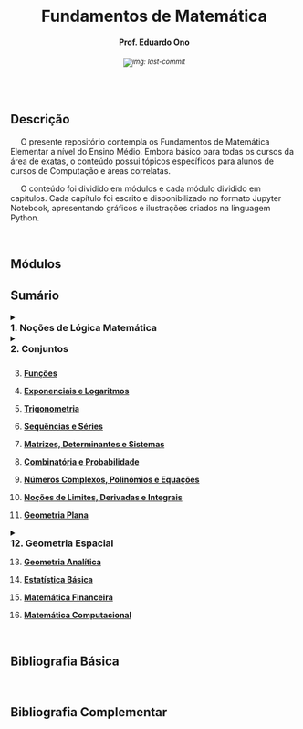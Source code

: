 &nbsp;

<h1 align="center">Fundamentos de Matemática</h1>
<h4 align="center">Prof. Eduardo Ono</h4>
<h6 align="center"><sup><img src="https://img.shields.io/github/last-commit/eduardo-ono/Fundamentos-de-Matematica" alt="img: last-commit"></sup></h6>

&nbsp;

## Descrição

&emsp; O presente repositório contempla os Fundamentos de Matemática Elementar a nível do Ensino Médio. Embora básico para todas os cursos da área de exatas, o conteúdo possui tópicos específicos para alunos de cursos de Computação e áreas correlatas.

&emsp; O conteúdo foi dividido em módulos e cada módulo dividido em capítulos. Cada capítulo foi escrito e disponibilizado no formato Jupyter Notebook, apresentando gráficos e ilustrações criados na linguagem Python.

&nbsp;

## Módulos

## Sumário

<details>
  <summary>
    <h3 style="margin:0">1. Noções de Lógica Matemática</h3>
  </summary>
  <section markdown="1">

1. [__Noções de Lógica Matemática__](./conteudo/01-logica-matematica/)

  </section>
</details>

<details>
  <summary>
    <h3 style="margin-top:0; margin-bottom:10px">2. Conjuntos</h3>
  </summary>
  <section markdown="1">

1. [__Conjuntos__](./conteudo/02-conjuntos/)

  </section>
</details>

3. [__Funções__](./conteudo/03-funcoes/)

1. [__Exponenciais e Logaritmos__](./conteudo/04-exponenciais-e-logaritmos/)

1. [__Trigonometria__](./conteudo/05-trigonometria/)

1. [__Sequências e Séries__](./conteudo/06-sequencias-e-series/)

1. [__Matrizes, Determinantes e Sistemas__](./conteudo/07-matrizes-determinantes-e-sistemas/)

1. [__Combinatória e Probabilidade__](./conteudo/08-combinatoria-e-probabilidade/)

1. [__Números Complexos, Polinômios e Equações__](./conteudo/09-complexos-polinomios-e-equacoes/)

1. [__Noções de Limites, Derivadas e Integrais__](./conteudo/10-limites-derivadas-e-integrais/)

1. [__Geometria Plana__](./conteudo/11-geometria-plana/)

<details>
  <summary>
    <h3 style="margin-top:0; margin-bottom:0px">12. Geometria Espacial</h3>
  </summary>
  <section markdown="1">

1. [__Conteúdo__](./conteudo/12-geometria-espacial/)

* [Resumo](./conteudo/resumo-geometria-espacial.ipynb)

---

</section>
</details>

13. [__Geometria Analítica__](./conteudo/13-geometria-analitica/)

1. [__Estatística Básica__](./conteudo/14-estatistica-basica/)

1. [__Matemática Financeira__](./conteudo/15-matematica-financeira/)

1. [__Matemática Computacional__](./conteudo/16-matematica-computacional/)

&nbsp;

## Bibliografia Básica

&nbsp;

## Bibliografia Complementar

&nbsp;
